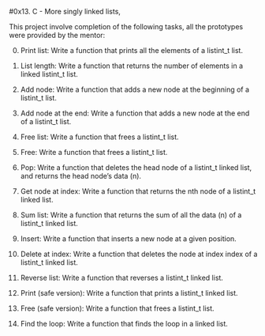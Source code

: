 #0x13. C - More singly linked lists,

This project involve completion of the following tasks, all the prototypes were provided by the mentor:

0. Print list:
Write a function that prints all the elements of a listint_t list.

1. List length:
Write a function that returns the number of elements in a linked listint_t list.

2. Add node:
Write a function that adds a new node at the beginning of a listint_t list.

3. Add node at the end:
Write a function that adds a new node at the end of a listint_t list.

4. Free list:
Write a function that frees a listint_t list.

5. Free:
Write a function that frees a listint_t list.

6. Pop:
Write a function that deletes the head node of a listint_t linked list, and returns the head node’s data (n).

7. Get node at index:
Write a function that returns the nth node of a listint_t linked list.

8. Sum list:
Write a function that returns the sum of all the data (n) of a listint_t linked list.

9. Insert:
Write a function that inserts a new node at a given position.

10. Delete at index:
Write a function that deletes the node at index index of a listint_t linked list.

11. Reverse list:
Write a function that reverses a listint_t linked list.

12. Print (safe version):
Write a function that prints a listint_t linked list.

13. Free (safe version):
Write a function that frees a listint_t list.

14. Find the loop:
Write a function that finds the loop in a linked list.
